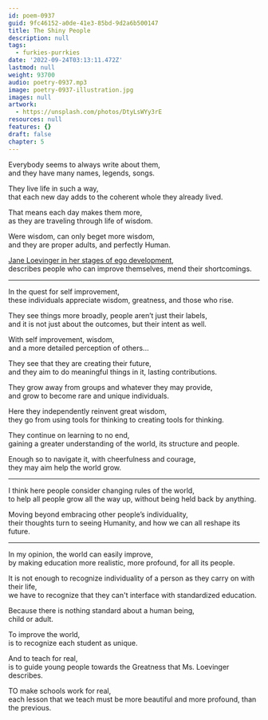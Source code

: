 ```yaml
---
id: poem-0937
guid: 9fc46152-a0de-41e3-85bd-9d2a6b500147
title: The Shiny People
description: null
tags:
  - furkies-purrkies
date: '2022-09-24T03:13:11.472Z'
lastmod: null
weight: 93700
audio: poetry-0937.mp3
image: poetry-0937-illustration.jpg
images: null
artwork:
  - https://unsplash.com/photos/DtyLsWYy3rE
resources: null
features: {}
draft: false
chapter: 5
---
```


Everybody seems to always write about them,\
and they have many names, legends, songs.

They live life in such a way,\
that each new day adds to the coherent whole they already lived.

That means each day makes them more,\
as they are traveling through life of wisdom.

Were wisdom, can only beget more wisdom,\
and they are proper adults, and perfectly Human.

[Jane Loevinger in her stages of ego development](https://en.wikipedia.org/wiki/Loevinger%27s_stages_of_ego_development#Self-Aware_\(E5\)),\
describes people who can improve themselves, mend their shortcomings.

---

In the quest for self improvement,\
these individuals appreciate wisdom, greatness, and those who rise.

They see things more broadly, people aren’t just their labels,\
and it is not just about the outcomes, but their intent as well.

With self improvement, wisdom,\
and a more detailed perception of others...

They see that they are creating their future,\
and they aim to do meaningful things in it, lasting contributions.

They grow away from groups and whatever they may provide,\
and grow to become rare and unique individuals.

Here they independently reinvent great wisdom,\
they go from using tools for thinking to creating tools for thinking.

They continue on learning to no end,\
gaining a greater understanding of the world, its structure and people.

Enough so to navigate it, with cheerfulness and courage,\
they may aim help the world grow.

---

I think here people consider changing rules of the world,\
to help all people grow all the way up, without being held back by anything.

Moving beyond embracing other people’s individuality,\
their thoughts turn to seeing Humanity, and how we can all reshape its future.

---

In my opinion, the world can easily improve,\
by making education more realistic, more profound, for all its people.

It is not enough to recognize individuality of a person as they carry on with their life,\
we have to recognize that they can't interface with standardized education.

Because there is nothing standard about a human being,\
child or adult.

To improve the world,\
is to recognize each student as unique.

And to teach for real,\
is to guide young people towards the Greatness that Ms. Loevinger describes.

TO make schools work for real,\
each lesson that we teach must be more beautiful and more profound, than the previous.
